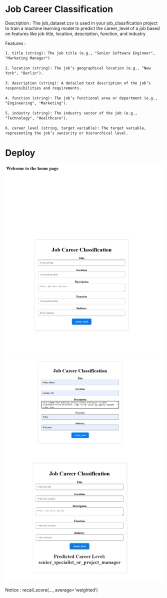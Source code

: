 # Job Career Classification

Description : The job_dataset.csv is used in your job_classification project to train a machine learning model to predict the career_level of a job based on features like job title, location, description, function, and industry

Features :

    1. title (string): The job title (e.g., "Senior Software Engineer", "Marketing Manager")

    2. location (string): The job’s geographical location (e.g., "New York", "Berlin").

    3. description (string): A detailed text description of the job’s responsibilities and requirements.

    4. function (string): The job’s functional area or department (e.g., "Engineering", "Marketing").

    5. industry (string): The industry sector of the job (e.g., "Technology", "Healthcare").

    6. career_level (string, target variable): The target variable, representing the job’s seniority or hierarchical level.

# Deploy
![img_1.png](img_1.png)
![img_4.png](img_4.png)
![img_2.png](img_2.png)
![img_3.png](img_3.png)

Notice : recall_score(..., average='weighted')
